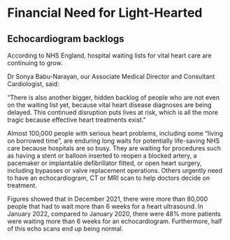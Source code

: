 # Financial Need for Light-Hearted

## Echocardiogram backlogs
According to NHS England, hospital waiting lists for vital heart care are continuing to grow.

Dr Sonya Babu-Narayan, our Associate Medical Director and Consultant Cardiologist, said: 

“There is also another bigger, hidden backlog of people who are not even on the waiting list yet, because vital heart disease diagnoses are being delayed. This continued disruption puts lives at risk, which is all the more tragic because effective heart treatments exist."

Almost 100,000 people with serious heart problems, including some “living on borrowed time”, are enduring long waits for potentially life-saving NHS care because hospitals are so busy. They are waiting for procedures such as having a stent or balloon inserted to reopen a blocked artery, a pacemaker or implantable defibrillator fitted, or open heart surgery, including bypasses or valve replacement operations. Others urgently need to have an echocardiogram, CT or MRI scan to help doctors decide on treatment.

Figures showed that in December 2021, there were more than 80,000 people that had to wait more than 6 weeks for a heart ultrasound. In January 2022, compared to January 2020, there were 48% more patients were waiting more than 6 weeks for an echocardiogram. Furthermore, half of this echo scans end up being normal. 



